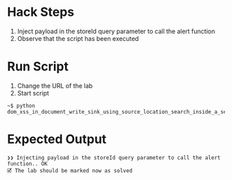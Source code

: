 # Hack Steps

1. Inject payload in the storeId query parameter to call the alert function
2. Observe that the script has been executed

# Run Script

1. Change the URL of the lab
2. Start script

```
~$ python dom_xss_in_document_write_sink_using_source_location_search_inside_a_select_element.py
```

# Expected Output

```
❯❯ Injecting payload in the storeId query parameter to call the alert function.. OK
🗹 The lab should be marked now as solved
```
